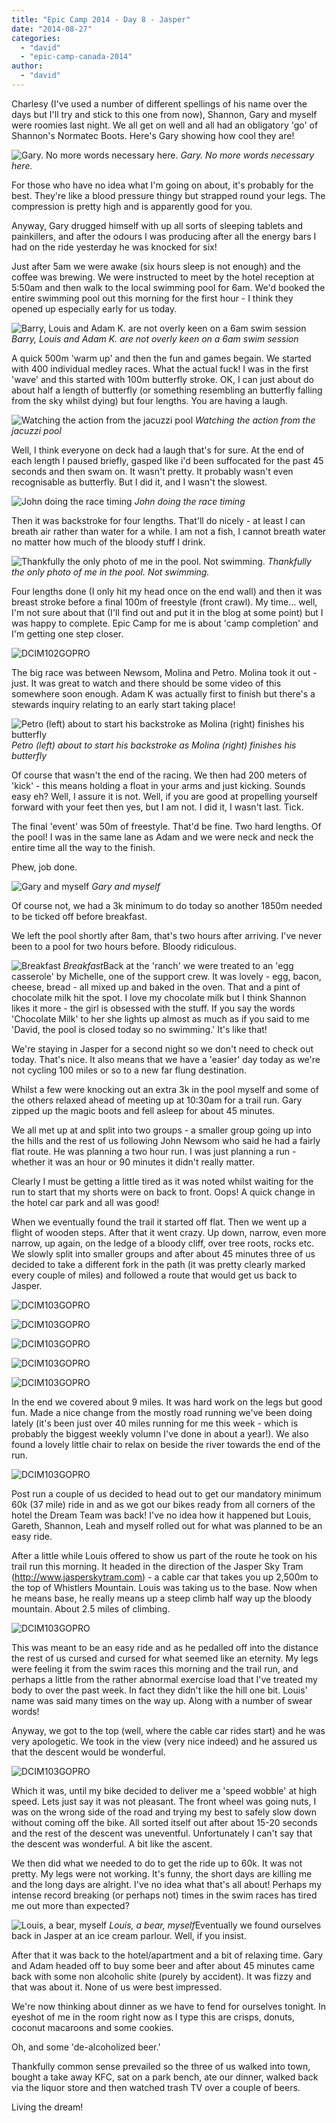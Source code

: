 ```yaml
---
title: "Epic Camp 2014 - Day 8 - Jasper"
date: "2014-08-27"
categories: 
  - "david"
  - "epic-camp-canada-2014"
author: 
  - "david"
---
```


Charlesy (I've used a number of different spellings of his name over the days but I'll try and stick to this one from now), Shannon, Gary and myself were roomies last night. We all get on well and all had an obligatory 'go' of Shannon's Normatec Boots. Here's Gary showing how cool they are!

![Gary. No more words necessary here.](/images/2014/20140825-gary-normatec-599x800.jpg) 
*Gary. No more words necessary here.*

For those who have no idea what I'm going on about, it's probably for the best. They're like a blood pressure thingy but strapped round your legs. The compression is pretty high and is apparently good for you.

Anyway, Gary drugged himself with up all sorts of sleeping tablets and painkillers, and after the odours I was producing after all the energy bars I had on the ride yesterday he was knocked for six!

Just after 5am we were awake (six hours sleep is not enough) and the coffee was brewing. We were instructed to meet by the hotel reception at 5:50am and then walk to the local swimming pool for 6am. We'd booked the entire swimming pool out this morning for the first hour - I think they opened up especially early for us today.

![Barry, Louis and Adam K. are not overly keen on a 6am swim session](/images/2014/20140826-5518.jpg) 
*Barry, Louis and Adam K. are not overly keen on a 6am swim session*

A quick 500m 'warm up' and then the fun and games begain. We started with 400 individual medley races. What the actual fuck! I was in the first 'wave' and this started with 100m butterfly stroke. OK, I can just about do about half a length of butterfly (or something resembling an butterfly falling from the sky whilst dying) but four lengths. You are having a laugh.

![Watching the action from the jacuzzi pool](/images/2014/20140826-0464890.jpg) 
*Watching the action from the jacuzzi pool*

Well, I think everyone on deck had a laugh that's for sure. At the end of each length I paused briefly, gasped like i'd been suffocated for the past 45 seconds and then swam on. It wasn't pretty. It probably wasn't even recognisable as butterfly. But I did it, and I wasn't the slowest.

![John doing the race timing](/images/2014/20140826-0474950.jpg) 
*John doing the race timing*

Then it was backstroke for four lengths. That'll do nicely - at least I can breath air rather than water for a while. I am not a fish, I cannot breath water no matter how much of the bloody stuff I drink.

![Thankfully the only photo of me in the pool. Not swimming.](/images/2014/20140826-0404772.jpg) 
*Thankfully the only photo of me in the pool. Not swimming.*

Four lengths done (I only hit my head once on the end wall) and then it was breast stroke before a final 100m of freestyle (front crawl). My time... well, I'm not sure about that (I'll find out and put it in the blog at some point) but I was happy to complete. Epic Camp for me is about 'camp completion' and I'm getting one step closer.

![DCIM102GOPRO](/images/2014/20140826-0424783.jpg)

The big race was between Newsom, Molina and Petro. Molina took it out - just. It was great to watch and there should be some video of this somewhere soon enough. Adam K was actually first to finish but there's a stewards inquiry relating to an early start taking place!

![Petro (left) about to start his backstroke as Molina (right) finishes his butterfly](/images/2014/20140826-0505033.jpg) 
*Petro (left) about to start his backstroke as Molina (right) finishes his butterfly*

Of course that wasn't the end of the racing. We then had 200 meters of 'kick' - this means holding a float in your arms and just kicking. Sounds easy eh? Well, I assure it is not. Well, if you are good at propelling yourself forward with your feet then yes, but I am not. I did it, I wasn't last. Tick.

The final 'event' was 50m of freestyle. That'd be fine. Two hard lengths. Of the pool! I was in the same lane as Adam and we were neck and neck the entire time all the way to the finish.

Phew, job done.

![Gary and myself](/images/2014/20140826-0464898.jpg) 
*Gary and myself*

Of course not, we had a 3k minimum to do today so another 1850m needed to be ticked off before breakfast.

We left the pool shortly after 8am, that's two hours after arriving. I've never been to a pool for two hours before. Bloody ridiculous.

![Breakfast](/images/2014/20140826-5522-299x400.jpg) 
*Breakfast*Back at the 'ranch' we were treated to an 'egg casserole' by Michelle, one of the support crew. It was lovely - egg, bacon, cheese, bread - all mixed up and baked in the oven. That and a pint of chocolate milk hit the spot. I love my chocolate milk but I think Shannon likes it more - the girl is obsessed with the stuff. If you say the words 'Chocolate Milk' to her she lights up almost as much as if you said to me 'David, the pool is closed today so no swimming.' It's like that!

We're staying in Jasper for a second night so we don't need to check out today. That's nice. It also means that we have a 'easier' day today as we're not cycling 100 miles or so to a new far flung destination.

Whilst a few were knocking out an extra 3k in the pool myself and some of the others relaxed ahead of meeting up at 10:30am for a trail run. Gary zipped up the magic boots and fell asleep for about 45 minutes.

We all met up at and split into two groups - a smaller group going up into the hills and the rest of us following John Newsom who said he had a fairly flat route. He was planning a two hour run. I was just planning a run - whether it was an hour or 90 minutes it didn't really matter.

Clearly I must be getting a little tired as it was noted whilst waiting for the run to start that my shorts were on back to front. Oops! A quick change in the hotel car park and all was good!

When we eventually found the trail it started off flat. Then we went up a flight of wooden steps. After that it went crazy. Up down, narrow, even more narrow, up again, on the ledge of a bloody cliff, over tree roots, rocks etc. We slowly split into smaller groups and after about 45 minutes three of us decided to take a different fork in the path (it was pretty clearly marked every couple of miles) and followed a route that would get us back to Jasper.

![DCIM103GOPRO](/images/2014/20140826-00651171.jpg)

![DCIM103GOPRO](/images/2014/20140826-0085182.jpg)

![DCIM103GOPRO](/images/2014/20140826-0135242.jpg)

![DCIM103GOPRO](/images/2014/20140826-0155288.jpg)

![DCIM103GOPRO](/images/2014/20140826-0165304.jpg)

In the end we covered about 9 miles. It was hard work on the legs but good fun. Made a nice change from the mostly road running we've been doing lately (it's been just over 40 miles running for me this week - which is probably the biggest weekly volumn I've done in about a year!). We also found a lovely little chair to relax on beside the river towards the end of the run.

![DCIM103GOPRO](/images/2014/20140826-0175336.jpg)

Post run a couple of us decided to head out to get our mandatory minimum 60k (37 mile) ride in and as we got our bikes ready from all corners of the hotel the Dream Team was back! I've no idea how it happened but Louis, Gareth, Shannon, Leah and myself rolled out for what was planned to be an easy ride.

After a little while Louis offered to show us part of the route he took on his trail run this morning. It headed in the direction of the Jasper Sky Tram (http://www.jasperskytram.com) - a cable car that takes you up 2,500m to the top of Whistlers Mountain. Louis was taking us to the base. Now when he means base, he really means up a steep climb half way up the bloody mountain. About 2.5 miles of climbing.

![DCIM103GOPRO](/images/2014/20140826-0195385.jpg)

This was meant to be an easy ride and as he pedalled off into the distance the rest of us cursed and cursed for what seemed like an eternity. My legs were feeling it from the swim races this morning and the trail run, and perhaps a little from the rather abnormal exercise load that I've treated my body to over the past week. In fact they didn't like the hill one bit. Louis' name was said many times on the way up. Along with a number of swear words!

Anyway, we got to the top (well, where the cable car rides start) and he was very apologetic. We took in the view (very nice indeed) and he assured us that the descent would be wonderful.

![DCIM103GOPRO](/images/2014/20140826-0205404.jpg)

Which it was, until my bike decided to deliver me a 'speed wobble' at high speed. Lets just say it was not pleasant. The front wheel was going nuts, I was on the wrong side of the road and trying my best to safely slow down without coming off the bike. All sorted itself out after about 15-20 seconds and the rest of the descent was uneventful. Unfortunately I can't say that the descent was wonderful. A bit like the ascent.

We then did what we needed to do to get the ride up to 60k. It was not pretty. My legs were not working. It's funny, the short days are killing me and the long days are alright. I've no idea what that's all about! Perhaps my intense record breaking (or perhaps not) times in the swim races has tired me out more than expected?

![Louis, a bear, myself](/images/2014/20140826-ice-cream-298x400.jpg) 
*Louis, a bear, myself*Eventually we found ourselves back in Jasper at an ice cream parlour. Well, if you insist.

After that it was back to the hotel/apartment and a bit of relaxing time. Gary and Adam headed off to buy some beer and after about 45 minutes came back with some non alcoholic shite (purely by accident). It was fizzy and that was about it. None of us were best impressed.

We're now thinking about dinner as we have to fend for ourselves tonight. In eyeshot of me in the room right now as I type this are crisps, donuts, coconut macaroons and some cookies.

Oh, and some 'de-alcoholized beer.'

Thankfully common sense prevailed so the three of us walked into town, bought a take away KFC, sat on a park bench, ate our dinner, walked back via the liquor store and then watched trash TV over a couple of beers.

Living the dream!
